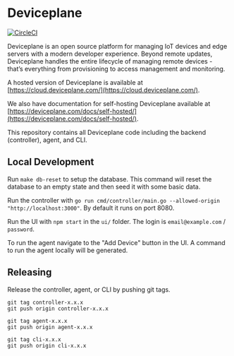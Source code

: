 # Deviceplane

[![CircleCI](https://circleci.com/gh/deviceplane/deviceplane.svg?style=svg)](https://circleci.com/gh/deviceplane/deviceplane)

Deviceplane is an open source platform for managing IoT devices and edge servers with a modern developer experience. Beyond remote updates, Deviceplane handles the entire lifecycle of managing remote devices - that’s everything from provisioning to access management and monitoring.

A hosted version of Deviceplane is available at [https://cloud.deviceplane.com/](https://cloud.deviceplane.com/).

We also have documentation for self-hosting Deviceplane available at [https://deviceplane.com/docs/self-hosted/](https://deviceplane.com/docs/self-hosted/).

This repository contains all Deviceplane code including the backend (controller), agent, and CLI.

## Local Development

Run `make db-reset` to setup the database. This command will reset the database to an empty state and then seed it with some basic data.

Run the controller with `go run cmd/controller/main.go --allowed-origin "http://localhost:3000"`. By default it runs on port 8080.

Run the UI with `npm start` in the `ui/` folder. The login is `email@example.com` / `password`.

To run the agent navigate to the "Add Device" button in the UI. A command to run the agent locally will be generated.

## Releasing

Release the controller, agent, or CLI by pushing git tags.

```
git tag controller-x.x.x
git push origin controller-x.x.x
```

```
git tag agent-x.x.x
git push origin agent-x.x.x
```

```
git tag cli-x.x.x
git push origin cli-x.x.x
```
